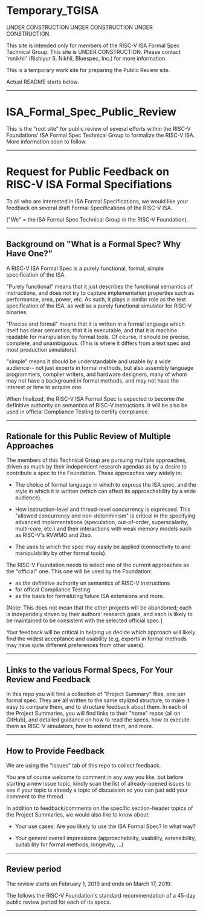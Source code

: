 # Temporary_TGISA

UNDER CONSTRUCTION UNDER CONSTRUCTION UNDER CONSTRUCTION.

This site is intended only for members of the RISC-V ISA Formal Spec
Technical Group.  This site is UNDER CONSTRUCTION.  Please contact
'rsnikhil' (Rishiyur S. Nikhil, Bluespec, Inc.) for more information.


This is a temporary work site for preparing the Public Review site.

Actual README starts below.

----------------------------------------------------------------
# ISA_Formal_Spec_Public_Review

This is the "root site" for public review of several efforts within
the RISC-V Foundations' ISA Formal Spec Technical Group to formalize
the RISC-V ISA.  More information soon to follow.

----------------------------------------------------------------

# Request for Public Feedback on RISC-V ISA Formal Specifiations

To all who are interested in ISA Formal Specifications, we would like
your feedback on several draft Formal Specifications of the RISC-V
ISA.

("We" = the ISA Formal Spec Technical Group in the RISC-V Foundation).

----------------------------------------------------------------
## Background on "What is a Formal Spec?  Why Have One?"

A RISC-V ISA Formal Spec is a purely functional, formal, simple
specification of the ISA.

"Purely functional" means that it just describes the functional
semantics of instructions, and does not try to capture implementation
properties such as performance, area, power, etc.  As such, it plays a
similar role as the text specification of the ISA, as well as a purely
functional simulator for RISC-V binaries.

"Precise and formal" means that it is written in a formal language
which itself has clear semantics; that it is executable, and that it
is machine readable for manipulation by formal tools.  Of course, it
should be precise, complete, and unambiguous.  (This is where it
differs from a text spec and most production simulators).

"simple" means it should be understandable and usable by a wide
audience-- not just experts in formal methods, but also assembly
language programmers, compiler writers, and hardware designers, many
of whom may not have a background in formal methods, and may not have
the interest or time to acquire one.

When finalized, the RISC-V ISA Formal Spec is expected to become *the*
definitive authority on semantics of RISC-V instructions.  It will be
also be used in official Compliance Testing to certify compliance.

----------------------------------------------------------------
## Rationale for this Public Review of Multiple Approaches

The members of this Technical Group are pursuing multiple approaches,
driven as much by their independent research agendas as by a desire to
contribute a spec to the Foundation.  These approaches vary widely in:

- The choice of formal language in which to express the ISA spec, and
    the style in which it is written (which can affect its
    approachability by a wide audience).

- How instruction-level and thread-level concurrency is expressed.
    This "allowed concurrency and non-deteriminism" is critical in the
    specifying advanced implementations (speculation, out-of-order,
    superscalarity, multi-core, etc.) and their interactions with weak
    memory models such as RISC-V's RVWMO and Ztso.

- The uses to which the spec may easily be applied
    (connectivity to and manipulability by other formal tools).

The RISC-V Foundation needs to select one of the current approaches as
the "official" one.  This one will be used by the Foundation:
- as *the* definitive authority on semantics of RISC-V instructions
- for offical Compliance Testing
- as the basis for formalizing future ISA extensions
and more.

[Note: This does not mean that the other projects will be abandoned; each
is independely driven by their authors' research goals, and each
is likely to be maintained to be consistent with the selected
official spec.]

Your feedback will be critical in helping us decide which approach
will likely find the widest acceptance and usability (e.g, experts in
formal methods may have quite different preferences from other users).

----------------------------------------------------------------

## Links to the various Formal Specs, For Your Review and Feedback

In this repo you will find a collection of "Project Summary" files,
one per formal spec.  They are all written to the same stylized
structure, to make it easy to compare them, and to structure feedback
about them.  In each of the Project Summaries, you will find links to
their "home" repos (all on GitHub), and detailed guidance on how to
read the specs, how to execute them as RISC-V simulators, how to
extend them, and more.

----------------------------------------------------------------

## How to Provide Feedback

We are using the "Issues" tab of this repo to collect feedback.

You are of course welcome to comment in any way you like, but before
starting a new issue topic, kindly scan the list of already-opened
issues to see if your topic is already a topic of discussion so you
can just add your comment to the thread.

In addition to feedback/comments on the specific section-header topics
of the Project Summaries, we would also like to know about:

- Your use cases: Are you likely to use the ISA Formal Spec? In what way?

- Your general overall impressions (approachability, usability,
    extensibility, suitability for formal methods, longevity, ...)

----------------------------------------------------------------

## Review period

The review starts on February 1, 2019 and ends on March 17, 2019.

The follows the RISC-V Foundation's standard recommendation of a
45-day public review period for each of its specs.

----------------------------------------------------------------
